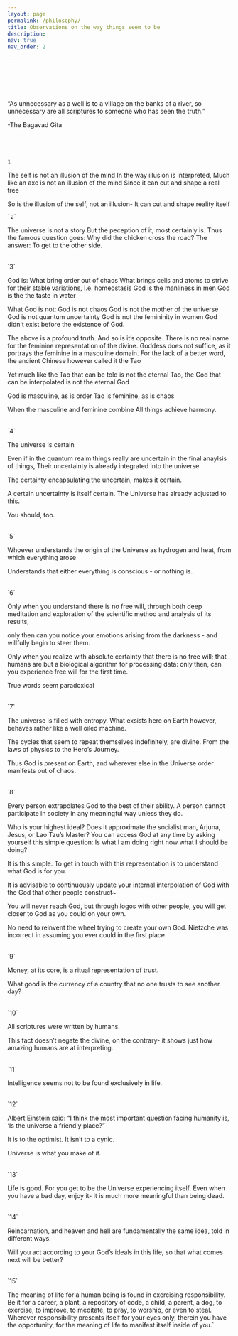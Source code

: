```yaml
---
layout: page
permalink: /philosophy/
title: Observations on the way things seem to be
description: 
nav: true
nav_order: 2

---
```


<br>
<br>
<br>
<br>
“As unnecessary as a well is to a village on the banks of a river, so unnecessary are all scriptures to someone who has seen the truth.”

-The Bagavad Gita
<br>
<br>
<br>
<br>
<br>
	`1`

The self is not an illusion of the mind In the way illusion is interpreted, Much like an axe is not an illusion of the mind Since it can cut and shape a real tree

So is the illusion of the self, not an illusion- It can cut and shape reality itself
<br>

	`2`

The universe is not a story But the peception of it, most certainly is. Thus the famous question goes: Why did the chicken cross the road? The answer: To get to the other side.

<br>
	`3`

God is: What bring order out of chaos What brings cells and atoms to strive for their stable variations, I.e. homeostasis God is the manliness in men God is the the taste in water

What God is not: God is not chaos God is not the mother of the universe God is not quantum uncertainty God is not the femininity in women God didn’t exist before the existence of God.

The above is a profound truth. And so is it’s opposite. There is no real name for the feminine representation of the divine. Goddess does not suffice, as it portrays the feminine in a masculine domain. For the lack of a better word, the ancient Chinese however called it the Tao

Yet much like the Tao that can be told is not the eternal Tao, the God that can be interpolated is not the eternal God

God is masculine, as is order Tao is feminine, as is chaos

When the masculine and feminine combine All things achieve harmony.

<br>
	`4`

The universe is certain

Even if in the quantum realm things really are uncertain in the final anaylsis of things, Their uncertainty is already integrated into the universe.

The certainty encapsulating the uncertain, makes it certain.

A certain uncertainty is itself certain. The Universe has already adjusted to this.

You should, too.

<br>
	`5`

Whoever understands the origin of the Universe as hydrogen and heat, from which everything arose

Understands that either everything is conscious - or nothing is.

<br>
	`6`

Only when you understand there is no free will, through both deep meditation and exploration of the scientific method and analysis of its results,

only then can you notice your emotions arising from the darkness - and willfully begin to steer them.

Only when you realize with absolute certainty that there is no free will; that humans are but a biological algorithm for processing data:
only then, can you experience free will for the first time.

True words seem paradoxical

<br>
	`7`

The universe is filled with entropy. What exsists here on Earth however, behaves rather like a well oiled machine.

The cycles that seem to repeat themselves indefinitely, are divine. From the laws of physics to the Hero’s Journey.

Thus God is present on Earth,
and wherever else in the Universe order manifests out of chaos.

<br>
	`8`

Every person extrapolates God to the best of their ability. A person cannot participate in society in any meaningful way unless they do.

Who is your highest ideal? Does it approximate the socialist man, Arjuna, Jesus, or Lao Tzu’s Master? You can access God at any time by asking yourself this simple question: Is what I am doing right now what I should be doing?

It is this simple. To get in touch with this representation is to understand what God is for you.

It is advisable to continuously update your internal interpolation of God with the God that other people construct~

You will never reach God, but through logos with other people, you will get closer to God as you could on your own.

No need to reinvent the wheel trying to create your own God. Nietzche was incorrect in assuming you ever could in the first place.

<br>
	`9`

Money, at its core, is a ritual representation of trust.

What good is the currency of a country that no one trusts to see another day?

<br>
	`10`

All scriptures were written by humans.

This fact doesn’t negate the divine, on the contrary- it shows just how amazing humans are at interpreting.

<br>
	`11`

Intelligence seems not to be found exclusively in life.

<br>
	`12`

Albert Einstein said: “I think the most important question facing humanity is, ‘Is the universe a friendly place?”

It is to the optimist. It isn’t to a cynic.

Universe is what you make of it.

<br>
	`13`

Life is good. For you get to be the Universe experiencing itself. Even when you have a bad day, enjoy it- it is much more meaningful than being dead.

<br>
	`14`

Reincarnation, and heaven and hell are fundamentally the same idea, told in different ways.

Will you act according to your God’s ideals in this life, so that what comes next will be better?

<br>
	`15`

The meaning of life for a human being is found in exercising responsibility. Be it for a career, a plant, a repository of code, a child, a parent, a dog, to exercise, to improve, to meditate, to pray, to worship, or even to steal. Wherever responsibility presents itself for your eyes only, therein you have the opportunity, for the meaning of life to manifest itself inside of you.`

